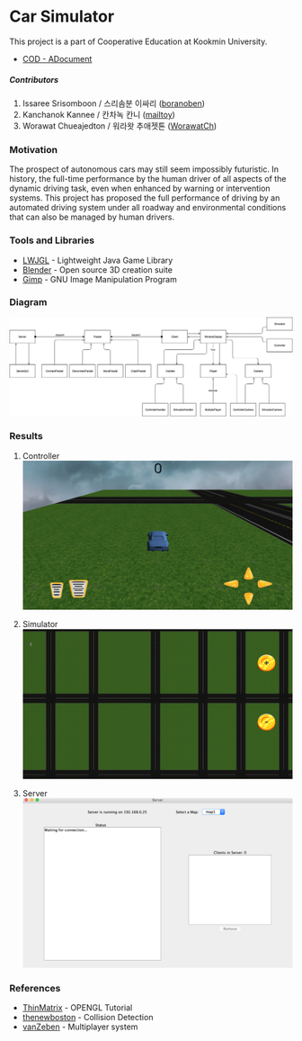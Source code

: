 # Car Simulator
This project is a part of Cooperative Education at Kookmin University.
* [COD - ADocument](https://coda.io/d/Car-Simulator_dBjPA-tyC1L)

##### Contributors
1. Issaree Srisomboon / 스리솜분 이싸리 ([boranoben](https://github.com/boranorben))
2. Kanchanok Kannee / 칸차녹 칸니 ([mailtoy](https://github.com/mailtoy))
3. Worawat Chueajedton / 워라왓 추애젯톤 ([WorawatCh](https://github.com/WorawatCh))

### Motivation
The prospect of autonomous cars may still seem impossibly futuristic. In history, the full-time performance by the human driver of all aspects of the dynamic driving task, even when enhanced by warning or intervention systems. This project has proposed the full performance of driving by an automated driving system under all roadway and environmental conditions that can also be managed by human drivers.

### Tools and Libraries
* [LWJGL](https://www.lwjgl.org/) - Lightweight Java Game Library
* [Blender](https://www.blender.org/) - Open source 3D creation suite
* [Gimp](https://www.gimp.org/) - GNU Image Manipulation Program 

### Diagram
![diagram](https://github.com/mailtoy/car-simulator-game/blob/master/res/diagram.png)

### Results
1. Controller
![controller](https://github.com/mailtoy/car-simulator-game/blob/master/res/Screen%20Shot%202562-12-23%20at%2002.10.27.png)

2. Simulator
![controller](https://github.com/mailtoy/car-simulator-game/blob/master/res/Screen%20Shot%202562-12-23%20at%2002.14.14.png)

3. Server
![controller](https://github.com/mailtoy/car-simulator-game/blob/master/res/Screen%20Shot%202562-12-23%20at%2002.11.34.png)


### References
* [ThinMatrix](https://www.youtube.com/watch?v=VS8wlS9hF8E) - OPENGL Tutorial
* [thenewboston](https://www.youtube.com/watch?v=6cw4jFSmZdk) - Collision Detection
* [vanZeben](https://www.youtube.com/watch?v=l1p21JWa_8s&t=2s) - Multiplayer system
